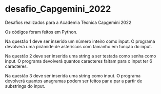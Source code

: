 # desafio_Capgemini_2022
Desafios realizados para a Academia Técnica Capgemini 2022

Os códigos foram feitos em Python.

Na questão 1 deve ser inserido um número inteiro como input. O programa devolverá uma pirâmide de asteriscos com tamanho em função do input.

Na questão 2 deve ser inserida uma string a ser testada como senha como input. O programa devolverá quantos caracteres faltam para o input ter 6 caracteres.

Na questão 3 deve ser inserida uma string como input. O programa devolverá quantos anagramas podem ser feitos par a par a partir de substrings do input. 
